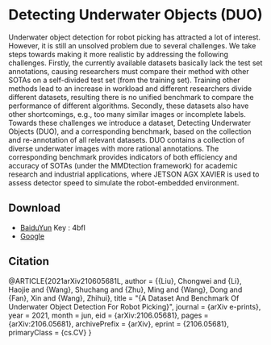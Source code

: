 # Detecting Underwater Objects (DUO)


Underwater object detection for robot picking has attracted a lot
of interest. However, it is still an unsolved problem due to several
challenges. We take steps towards making it more realistic by addressing
the following challenges. Firstly, the currently available datasets 
basically lack the test set annotations, causing researchers must
compare their method with other SOTAs on a self-divided test set 
(from the training set). Training other methods lead to an increase
in workload and different researchers divide different datasets, 
resulting there is no unified benchmark to compare the performance 
of different algorithms. Secondly, these datasets also have other 
shortcomings, e.g., too many similar images or incomplete labels. 
Towards these challenges we introduce a dataset, Detecting Underwater
Objects (DUO), and a corresponding benchmark, based on the collection
and re-annotation of all relevant datasets. DUO contains a collection
of diverse underwater images with more rational annotations. 
The corresponding benchmark provides indicators of both efficiency 
and accuracy of SOTAs (under the MMDtection framework) for academic 
research and industrial applications, where JETSON AGX XAVIER is 
used to assess detector speed to simulate the robot-embedded environment.
## Download

* [BaiduYun](https://pan.baidu.com/s/1Be8zc9UdR_Pdsyotg_vR2Q) Key : 4bfl
* [Google](https://drive.google.com/file/d/1w-bWevH7jFs7A1bIBlAOvXOxe2OFSHHs/view?usp=sharing) 

## Citation 
@ARTICLE{2021arXiv210605681L,
       author = {{Liu}, Chongwei and {Li}, Haojie and {Wang}, Shuchang and {Zhu}, Ming and {Wang}, Dong and {Fan}, Xin and {Wang}, Zhihui},
        title = "{A Dataset And Benchmark Of Underwater Object Detection For Robot Picking}",
      journal = {arXiv e-prints},
         year = 2021,
        month = jun,
          eid = {arXiv:2106.05681},
        pages = {arXiv:2106.05681},
archivePrefix = {arXiv},
       eprint = {2106.05681},
 primaryClass = {cs.CV}
}




